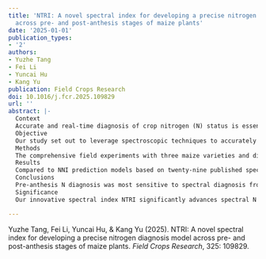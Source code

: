 ```yaml
---
title: 'NTRI: A novel spectral index for developing a precise nitrogen diagnosis model
  across pre- and post-anthesis stages of maize plants'
date: '2025-01-01'
publication_types:
- '2'
authors:
- Yuzhe Tang
- Fei Li
- Yuncai Hu
- Kang Yu
publication: Field Crops Research
doi: 10.1016/j.fcr.2025.109829
url: ''
abstract: |-
  Context
  Accurate and real-time diagnosis of crop nitrogen (N) status is essential for effective precision N management. Integrating the N nutrition index (NNI) with spectral non-destructive rapid monitoring technologies offers a promising approach to precision N management for field crops. However, applying spectral sensing technologies for providing fertilizer recommendations based on real-time plant N nutrition diagnosis for drip-irrigated maize in arid regions remains challenging.
  Objective
  Our study set out to leverage spectroscopic techniques to accurately diagnose maize N status at pre- and post-anthesis. Our goal was to develop a novel spectral index that could guide site-specific fertigation strategies in arid environments.
  Methods
  The comprehensive field experiments with three maize varieties and different N levels were conducted from 2021 to 2023 in Inner Mongolia, China. Spectral reflectance, biomass, and leaf N concentrations were determined at various layers of maize plants across five growth stages. A Bayesian model to estimate leaf-based NNI was employed to develop leaf-based critical N concentration dilution curves for different ecological sites. The nitrogen nutrient triangle ratio index (NTRI), a key outcome of our research, was constructed using first-order derivative spectral reflectance between 680 and 750 nm. We then compared the NNI prediction accuracies of NTRI with 29 published spectral indices, ensuring the robustness of our findings.
  Results
  Compared to NNI prediction models based on twenty-nine published spectral indices, our newly developed NTRI demonstrated a superior correlation to NNI (R² = 0.83). Independent validation confirmed NTRI’s robustness, yielding an RMSE of 0.11 \% and RE of 9.6 \%, surpassing existing indices.
  Conclusions
  Pre-anthesis N diagnosis was most sensitive to spectral diagnosis from the latest fully expanded leaf, while post-anthesis N diagnosis relied on ear leaves. NTRI’s accuracy and resistance to varietal and interannual variability highlight its potential application for real-time N monitoring.
  Significance
  Our innovative spectral index NTRI significantly advances spectral N nutrition diagnostics, enabling leaf-layer sensing and smart fertigation systems. This breakthrough paves the way for sustainable, high-yield maize production in arid regions.

---
```


Yuzhe Tang, Fei Li, Yuncai Hu, & Kang Yu (2025). NTRI: A novel spectral index for developing a precise nitrogen diagnosis model across pre- and post-anthesis stages of maize plants. *Field Crops Research*, 325: 109829.
